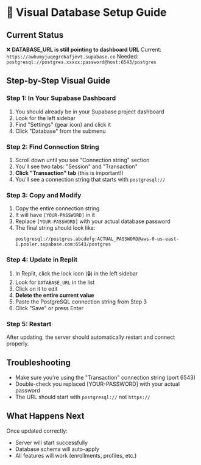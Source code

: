 # 🔧 Visual Database Setup Guide

## Current Status
❌ **DATABASE_URL is still pointing to dashboard URL**
Current: `https://awhumyjuqegrdkafjevt.supabase.co`
Needed: `postgresql://postgres.xxxxx:password@host:6543/postgres`

## Step-by-Step Visual Guide

### Step 1: In Your Supabase Dashboard
1. You should already be in your Supabase project dashboard
2. Look for the left sidebar
3. Find "Settings" (gear icon) and click it
4. Click "Database" from the submenu

### Step 2: Find Connection String
1. Scroll down until you see "Connection string" section
2. You'll see two tabs: "Session" and "Transaction"
3. **Click "Transaction" tab** (this is important!)
4. You'll see a connection string that starts with `postgresql://`

### Step 3: Copy and Modify
1. Copy the entire connection string
2. It will have `[YOUR-PASSWORD]` in it
3. Replace `[YOUR-PASSWORD]` with your actual database password
4. The final string should look like:
   ```
   postgresql://postgres.abcdefg:ACTUAL_PASSWORD@aws-0-us-east-1.pooler.supabase.com:6543/postgres
   ```

### Step 4: Update in Replit
1. In Replit, click the lock icon (🔒) in the left sidebar
2. Look for `DATABASE_URL` in the list
3. Click on it to edit
4. **Delete the entire current value**
5. Paste the PostgreSQL connection string from Step 3
6. Click "Save" or press Enter

### Step 5: Restart
After updating, the server should automatically restart and connect properly.

## Troubleshooting
- Make sure you're using the "Transaction" connection string (port 6543)
- Double-check you replaced [YOUR-PASSWORD] with your actual password
- The URL should start with `postgresql://` not `https://`

## What Happens Next
Once updated correctly:
- Server will start successfully
- Database schema will auto-apply
- All features will work (enrollments, profiles, etc.)